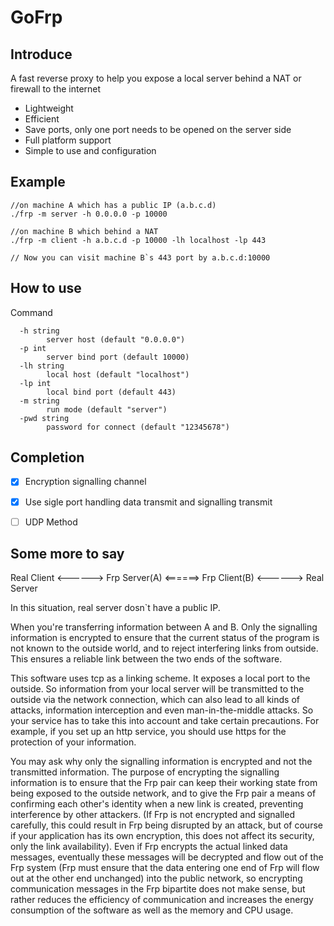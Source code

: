 # GoFrp

## Introduce

A fast reverse proxy to help you expose a local server behind a NAT or firewall to the internet

 - Lightweight
 - Efficient
 - Save ports, only one port needs to be opened on the server side
 - Full platform support
 - Simple to use and configuration

## Example

```
//on machine A which has a public IP (a.b.c.d)
./frp -m server -h 0.0.0.0 -p 10000

//on machine B which behind a NAT 
./frp -m client -h a.b.c.d -p 10000 -lh localhost -lp 443

// Now you can visit machine B`s 443 port by a.b.c.d:10000
```

## How to use
Command
```
  -h string
        server host (default "0.0.0.0")
  -p int
        server bind port (default 10000)
  -lh string
        local host (default "localhost")
  -lp int
        local bind port (default 443)
  -m string
        run mode (default "server")
  -pwd string
        password for connect (default "12345678")
```

## Completion

- [x] Encryption signalling channel
- [x] Use sigle port handling data transmit and signalling transmit
- [ ] UDP Method


## Some more to say
                       
Real Client <------> Frp Server(A) <======> Frp Client(B) <------> Real Server

In this situation, real server dosn`t have a public IP.

When you're transferring information between A and B. Only the signalling information is encrypted to ensure that the current status of the program is not known to the outside world, and to reject interfering links from outside. This ensures a reliable link between the two ends of the software.

This software uses tcp as a linking scheme. It exposes a local port to the outside. So information from your local server will be transmitted to the outside via the network connection, which can also lead to all kinds of attacks, information interception and even man-in-the-middle attacks. So your service has to take this into account and take certain precautions. For example, if you set up an http service, you should use https for the protection of your information.

You may ask why only the signalling information is encrypted and not the transmitted information. The purpose of encrypting the signalling information is to ensure that the Frp pair can keep their working state from being exposed to the outside network, and to give the Frp pair a means of confirming each other's identity when a new link is created, preventing interference by other attackers. (If Frp is not encrypted and signalled carefully, this could result in Frp being disrupted by an attack, but of course if your application has its own encryption, this does not affect its security, only the link availability). Even if Frp encrypts the actual linked data messages, eventually these messages will be decrypted and flow out of the Frp system (Frp must ensure that the data entering one end of Frp will flow out at the other end unchanged) into the public network, so encrypting communication messages in the Frp bipartite does not make sense, but rather reduces the efficiency of communication and increases the energy consumption of the software as well as the memory and CPU usage.